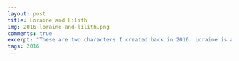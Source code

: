 ```yaml
---
layout: post
title: Loraine and Lilith
img: 2016-loraine-and-lilith.png
comments: true
excerpt: "These are two characters I created back in 2016. Loraine is a wolf, and Lilith is a deer. They were meant to represent the two sides of my personality - online and offline."
tags: 2016
---
```

